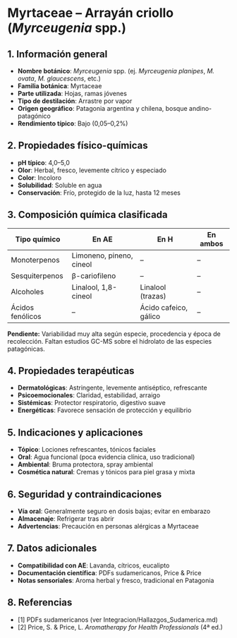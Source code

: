 # Myrtaceae – Arrayán criollo (*Myrceugenia* spp.)

## 1. Información general
- **Nombre botánico**: *Myrceugenia* spp. (ej. *Myrceugenia planipes*, *M. ovata*, *M. glaucescens*, etc.)
- **Familia botánica**: Myrtaceae
- **Parte utilizada**: Hojas, ramas jóvenes
- **Tipo de destilación**: Arrastre por vapor
- **Origen geográfico**: Patagonia argentina y chilena, bosque andino-patagónico
- **Rendimiento típico**: Bajo (0,05–0,2%)

## 2. Propiedades físico-químicas
- **pH típico**: 4,0–5,0
- **Olor**: Herbal, fresco, levemente cítrico y especiado
- **Color**: Incoloro
- **Solubilidad**: Soluble en agua
- **Conservación**: Frío, protegido de la luz, hasta 12 meses

## 3. Composición química clasificada
| Tipo químico                | En AE                       | En H                              | En ambos         |
|----------------------------|-----------------------------|------------------------------------|------------------|
| Monoterpenos                | Limoneno, pineno, cineol    | –                                  | –                |
| Sesquiterpenos              | β-cariofileno               | –                                  | –                |
| Alcoholes                   | Linalool, 1,8-cineol        | Linalool (trazas)                  | –                |
| Ácidos fenólicos            | –                           | Ácido cafeico, gálico              | –                |

**Pendiente:** Variabilidad muy alta según especie, procedencia y época de recolección. Faltan estudios GC-MS sobre el hidrolato de las especies patagónicas.

## 4. Propiedades terapéuticas
- **Dermatológicas**: Astringente, levemente antiséptico, refrescante
- **Psicoemocionales**: Claridad, estabilidad, arraigo
- **Sistémicas**: Protector respiratorio, digestivo suave
- **Energéticas**: Favorece sensación de protección y equilibrio

## 5. Indicaciones y aplicaciones
- **Tópico**: Lociones refrescantes, tónicos faciales
- **Oral**: Agua funcional (poca evidencia clínica, uso tradicional)
- **Ambiental**: Bruma protectora, spray ambiental
- **Cosmética natural**: Cremas y tónicos para piel grasa y mixta

## 6. Seguridad y contraindicaciones
- **Vía oral**: Generalmente seguro en dosis bajas; evitar en embarazo
- **Almacenaje**: Refrigerar tras abrir
- **Advertencias**: Precaución en personas alérgicas a Myrtaceae

## 7. Datos adicionales
- **Compatibilidad con AE**: Lavanda, cítricos, eucalipto
- **Documentación científica**: PDFs sudamericanos, Price & Price
- **Notas sensoriales**: Aroma herbal y fresco, tradicional en Patagonia

## 8. Referencias
- [1] PDFs sudamericanos (ver Integracion/Hallazgos_Sudamerica.md)
- [2] Price, S. & Price, L. *Aromatherapy for Health Professionals* (4ª ed.)


